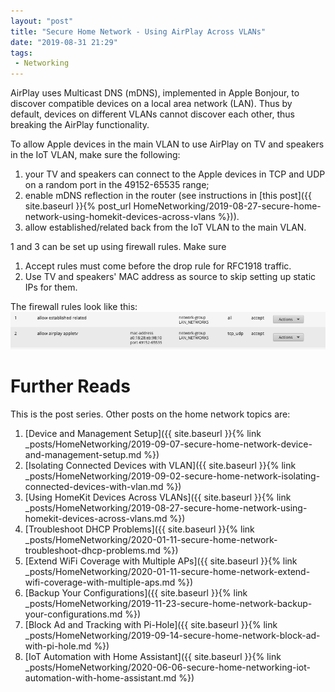 ```yaml
---
layout: "post"
title: "Secure Home Network - Using AirPlay Across VLANs"
date: "2019-08-31 21:29"
tags:
 - Networking
---
```


AirPlay uses Multicast DNS (mDNS), implemented in Apple Bonjour, to discover compatible devices on a local area network (LAN). Thus by default, devices on different VLANs cannot discover each other, thus breaking the AirPlay functionality.

To allow Apple devices in the main VLAN to use AirPlay on TV and speakers in the IoT VLAN, make sure the following:
1. your TV and speakers can connect to the Apple devices in TCP and UDP on a random port in the 49152-65535 range;
2. enable mDNS reflection in the router (see instructions in [this post]({{ site.baseurl }}{% post_url HomeNetworking/2019-08-27-secure-home-network-using-homekit-devices-across-vlans %})).
3. allow established/related back from the IoT VLAN to the main VLAN.

1 and 3 can be set up using firewall rules. Make sure
1. Accept rules must come before the drop rule for RFC1918 traffic.
2. Use TV and speakers' MAC address as source to skip setting up static IPs for them.

The firewall rules look like this:
![Firewall rule for AirPlay](/assets/posts/HomeNetworking/airplay.png)

# Further Reads
This is the post series. Other posts on the home network topics are:
1. [Device and Management Setup]({{ site.baseurl }}{% link _posts/HomeNetworking/2019-09-07-secure-home-network-device-and-management-setup.md %})
1. [Isolating Connected Devices with VLAN]({{ site.baseurl }}{% link _posts/HomeNetworking/2019-09-02-secure-home-network-isolating-connected-devices-with-vlan.md %})
1. [Using HomeKit Devices Across VLANs]({{ site.baseurl }}{% link _posts/HomeNetworking/2019-08-27-secure-home-network-using-homekit-devices-across-vlans.md %})
1. [Troubleshoot DHCP Problems]({{ site.baseurl }}{% link _posts/HomeNetworking/2020-01-11-secure-home-network-troubleshoot-dhcp-problems.md %})
1. [Extend WiFi Coverage with Multiple APs]({{ site.baseurl }}{% link _posts/HomeNetworking/2020-01-11-secure-home-network-extend-wifi-coverage-with-multiple-aps.md %})
1. [Backup Your Configurations]({{ site.baseurl }}{% link _posts/HomeNetworking/2019-11-23-secure-home-network-backup-your-configurations.md %})
1. [Block Ad and Tracking with Pi-Hole]({{ site.baseurl }}{% link _posts/HomeNetworking/2019-09-14-secure-home-network-block-ad-with-pi-hole.md %})
1. [IoT Automation with Home Assistant]({{ site.baseurl }}{% link _posts/HomeNetworking/2020-06-06-secure-home-networking-iot-automation-with-home-assistant.md %})
